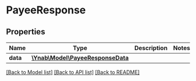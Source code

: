 # PayeeResponse

## Properties
Name | Type | Description | Notes
------------ | ------------- | ------------- | -------------
**data** | [**\Ynab\Model\PayeeResponseData**](PayeeResponseData.md) |  | 

[[Back to Model list]](../README.md#documentation-for-models) [[Back to API list]](../README.md#documentation-for-api-endpoints) [[Back to README]](../README.md)


